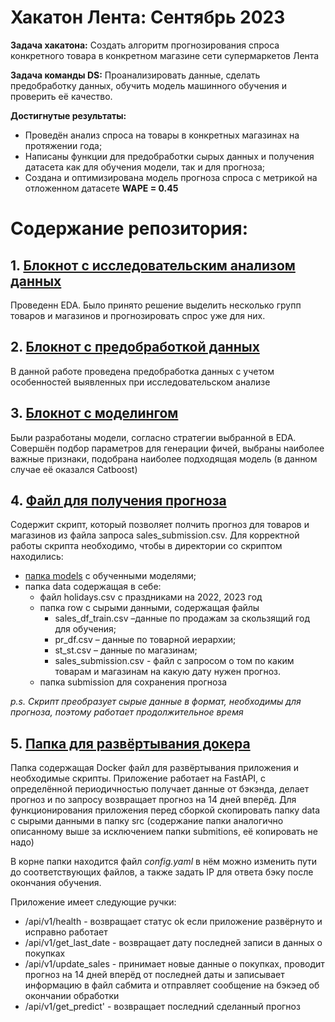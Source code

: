 # Хакатон Лента: Сентябрь 2023
**Задача хакатона:** Создать алгоритм прогнозирования спроса конкретного товара в конкретном магазине сети супермаркетов Лента

**Задача команды DS:** Проанализировать данные, сделать предобработку данных, обучить модель машинного обучения и проверить её качество.

**Достигнутые результаты:** 
* Проведён анализ спроса на товары в конкретных магазинах на протяжении года;
* Написаны функции для предобработки сырых данных и получения датасета как для обучения модели, так и для прогноза;
* Создана и оптимизирована модель прогноза спроса с метрикой на отложенном датасете **WAPE = 0.45**

# Содержание репозитория:

## 1. [Блокнот с исследовательским анализом данных](EDA.ipynb)
Проведенн EDA. Было принято решение выделить несколько групп товаров и магазинов и прогнозировать спрос уже для них.

## 2. [Блокнот с предобработкой данных](Preprocessing.ipynb)
В данной работе проведена предобработка данных с учетом особенностей выявленных при исследовательском анализе

## 3. [Блокнот с моделингом](Modeling.ipynb)
Были разработаны модели, согласно стратегии выбранной в EDA. Совершён подбор параметров для генерации фичей, выбраны наиболее важные признаки, подобрана наиболее подходящая модель 
(в данном случае её оказался Catboost)

## 4. [Файл для получения прогноза](predict.py)
Содержит скрипт, который позволяет полчить прогноз для товаров и магазинов из файла запроса sales_submission.csv. Для корректной работы скрипта необходимо, чтобы в директории со скриптом находились:
- [папка models](models) с обученными моделями;
- папка data содержащая в себе:
	* файл holidays.csv с праздниками на 2022, 2023 год
	* папка row с сырыми данными, содержащая файлы
		- sales_df_train.csv –данные по продажам за скользящий год для обучения;
		- pr_df.csv – данные по товарной иерархии;
		- st_st.csv – данные по магазинам;
		- sales_submission.csv - файл с запросом о том по каким товарам и магазинам на какую дату нужен прогноз.
	* папка submission для сохранения прогноза 
	
*p.s. Скрипт преобразует сырые данные в формат, необходимы для прогноза, поэтому работает продолжительное время*

	
## 5. [Папка для развёртывания докера](for_docker)
Папка содержащая Docker файл для развёртывания приложения и необходимые скрипты. Приложение работает на FastAPI, с определённой периодичностью получает данные от бэкэнда, делает прогноз и по запросу
возвращает прогноз на 14 дней вперёд. Для функционирования приложения перед сборкой скопировать папку data с сырыми данными в папку src (содержание папки аналогично описанному выше 
за исключением папки submitions, её копировать не надо)

В корне папки находится файл *config.yaml* в нём можно изменить пути до соответствующих файлов, а также задать IP для ответа бэку после окончания обучения.

Приложение имеет следующие ручки:
* /api/v1/health - возвращает статус ok если приложение развёрнуто и исправно работает
* /api/v1/get_last_date - возвращает дату последней записи в данных о покупках
* /api/v1/update_sales - принимает новые данные о покупках, проводит прогноз на 14 дней вперёд от последней даты и записывает информацию в файл сабмита и отправляет сообщение на бэкэед об окончании обработки
* /api/v1/get_predict' - возвращает последний сделанный прогноз
